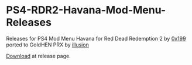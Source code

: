 # PS4-RDR2-Havana-Mod-Menu-Releases
Releases for PS4 Mod Menu Havana for Red Dead Redemption 2 by [0x199](https://github.com/0x199) ported to GoldHEN PRX by [illusion](https://github.com/illusion0001)

[Download](https://github.com/illusion0001/PS4-RDR2-Havana-Mod-Menu-Releases/releases/latest) at release page.
